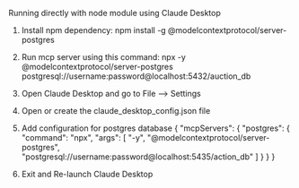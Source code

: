 Running directly with node module using Claude Desktop

1) Install npm dependency:
  npm install -g @modelcontextprotocol/server-postgres

2) Run mcp server using this command:
  npx -y @modelcontextprotocol/server-postgres postgresql://username:password@localhost:5432/auction_db

3) Open Claude Desktop and go to
   File --> Settings

4) Open or create the claude_desktop_config.json file

5) Add configuration for postgres database
   {
      "mcpServers": {
        "postgres": {
          "command": "npx",
          "args": [
            "-y",
            "@modelcontextprotocol/server-postgres",
            "postgresql://username:password@localhost:5435/action_db"
          ]
        }
      }
    }

6) Exit and Re-launch Claude Desktop 






